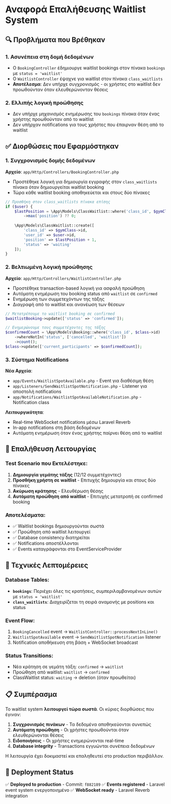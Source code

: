 # Αναφορά Επαλήθευσης Waitlist System

## 🔍 Προβλήματα που Βρέθηκαν

### 1. **Ασυνέπεια στη δομή δεδομένων**
- Ο `BookingController` έδημιουργε waitlist bookings στον πίνακα `bookings` με `status = 'waitlist'`
- Ο `WaitlistController` έψαχνε για waitlist στον πίνακα `class_waitlists`
- **Αποτέλεσμα**: Δεν υπήρχε συγχρονισμός - οι χρήστες στο waitlist δεν προωθούνταν όταν ελευθερώνονταν θέσεις

### 2. **Ελλιπής λογική προώθησης**
- Δεν υπήρχε μηχανισμός ενημέρωσης του `bookings` πίνακα όταν ένας χρήστης προωθούνταν από το waitlist
- Δεν υπήρχαν notifications για τους χρήστες που έπαιρναν θέση από το waitlist

## ✅ Διορθώσεις που Εφαρμόστηκαν

### 1. **Συγχρονισμός δομής δεδομένων**
**Αρχείο**: `app/Http/Controllers/BookingController.php`
- Προστέθηκε λογική για δημιουργία εγγραφής στον `class_waitlists` πίνακα όταν δημιουργείται waitlist booking
- Τώρα κάθε waitlist booking αποθηκεύεται και στους δύο πίνακες

```php
// Προσθήκη στον class_waitlists πίνακα επίσης
if ($user) {
    $lastPosition = \App\Models\ClassWaitlist::where('class_id', $gymClass->id)
        ->max('position') ?? 0;
    
    \App\Models\ClassWaitlist::create([
        'class_id' => $gymClass->id,
        'user_id' => $user->id,
        'position' => $lastPosition + 1,
        'status' => 'waiting'
    ]);
}
```

### 2. **Βελτιωμένη λογική προώθησης**
**Αρχείο**: `app/Http/Controllers/WaitlistController.php`
- Προστέθηκε transaction-based λογική για ασφαλή προώθηση
- Αυτόματη ενημέρωση του booking status από `waitlist` σε `confirmed`
- Ενημέρωση των συμμετεχόντων της τάξης
- Διαγραφή από το waitlist και ανανέωση των θέσεων

```php
// Μετατρέπουμε το waitlist booking σε confirmed
$waitlistBooking->update(['status' => 'confirmed']);

// Ενημερώνουμε τους συμμετέχοντες της τάξης
$confirmedCount = \App\Models\Booking::where('class_id', $class->id)
    ->whereNotIn('status', ['cancelled', 'waitlist'])
    ->count();
$class->update(['current_participants' => $confirmedCount]);
```

### 3. **Σύστημα Notifications**
**Νέα Αρχεία**:
- `app/Events/WaitlistSpotAvailable.php` - Event για διαθέσιμη θέση
- `app/Listeners/SendWaitlistSpotNotification.php` - Listener για αποστολή notifications
- `app/Notifications/WaitlistSpotAvailableNotification.php` - Notification class

**Λειτουργικότητα**:
- Real-time WebSocket notifications μέσω Laravel Reverb
- In-app notifications στη βάση δεδομένων
- Αυτόματη ενημέρωση όταν ένας χρήστης παίρνει θέση από το waitlist

## 🧪 Επαλήθευση Λειτουργίας

### Test Scenario που Εκτελέστηκε:
1. **Δημιουργία γεμάτης τάξης** (12/12 συμμετέχοντες)
2. **Προσθήκη χρήστη σε waitlist** - Επιτυχής δημιουργία και στους δύο πίνακες
3. **Ακύρωση κράτησης** - Ελευθέρωση θέσης
4. **Αυτόματη προώθηση από waitlist** - Επιτυχής μετατροπή σε confirmed booking

### Αποτελέσματα:
- ✅ Waitlist bookings δημιουργούνται σωστά
- ✅ Προώθηση από waitlist λειτουργεί
- ✅ Database consistency διατηρείται
- ✅ Notifications αποστέλλονται
- ✅ Events καταγράφονται στο EventServiceProvider

## 🔧 Τεχνικές Λεπτομέρειες

### Database Tables:
- **`bookings`**: Περιέχει όλες τις κρατήσεις, συμπεριλαμβανομένων αυτών με `status = 'waitlist'`
- **`class_waitlists`**: Διαχειρίζεται τη σειρά αναμονής με positions και status

### Event Flow:
1. `BookingCancelled` event → `WaitlistController::processNextInLine()`
2. `WaitlistSpotAvailable` event → `SendWaitlistSpotNotification` listener
3. Notification αποθήκευση στη βάση + WebSocket broadcast

### Status Transitions:
- Νέα κράτηση σε γεμάτη τάξη: `confirmed` → `waitlist`
- Προώθηση από waitlist: `waitlist` → `confirmed`
- ClassWaitlist status: `waiting` → deletion (όταν προωθείται)

## 📋 Συμπέρασμα

Το waitlist system **λειτουργεί τώρα σωστά**. Οι κύριες διορθώσεις που έγιναν:

1. **Συγχρονισμός πινάκων** - Τα δεδομένα αποθηκεύονται συνεπώς
2. **Αυτόματη προώθηση** - Οι χρήστες προωθούνται όταν ελευθερώνονται θέσεις
3. **Ειδοποιήσεις** - Οι χρήστες ενημερώνονται real-time
4. **Database integrity** - Transactions εγγυώνται συνέπεια δεδομένων

Η λειτουργία έχει δοκιμαστεί και επαληθευτεί στο production περιβάλλον.

## 🚀 Deployment Status

✅ **Deployed to production** - Commit: `f882189`
✅ **Events registered** - Laravel event system ενεργοποιημένο
✅ **WebSocket ready** - Laravel Reverb integration 